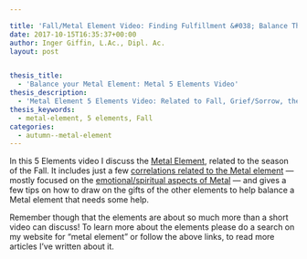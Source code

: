 ```yaml
---

title: 'Fall/Metal Element Video: Finding Fulfillment &#038; Balance Through Quieter Times'
date: 2017-10-15T16:35:37+00:00
author: Inger Giffin, L.Ac., Dipl. Ac.
layout: post


thesis_title:
  - 'Balance your Metal Element: Metal 5 Elements Video'
thesis_description:
  - 'Metal Element 5 Elements Video: Related to Fall, Grief/Sorrow, the Lungs/Large Intestine; but also inspiration & wisdom. Tips to Balance Metal'
thesis_keywords:
  - metal-element, 5 elements, Fall
categories:
  - autumn--metal-element
---
```

In this 5 Elements video I discuss the [Metal Element](http://www.wisdomwaysacupuncture.com/2016/11/05/metal-season-the-time-for-learning-about-letting-go-but-that-whats-of-value-remains/), related to the season of the Fall. It includes just a few [correlations related to the Metal element](http://www.wisdomwaysacupuncture.com/2011/10/05/time-to-inspire/) &#8212; mostly focused on the [emotional/spiritual aspects of Metal](http://www.wisdomwaysacupuncture.com/2011/10/26/what-we-learn-from-the-leaves-as-they-leave/) &#8212; and gives a few tips on how to draw on the gifts of the other elements to help balance a Metal element that needs some help.

Remember though that the elements are about so much more than a short video can discuss! To learn more about the elements please do a search on my website for &#8220;metal element&#8221; or follow the above links, to read more articles I&#8217;ve written about it.



&nbsp;